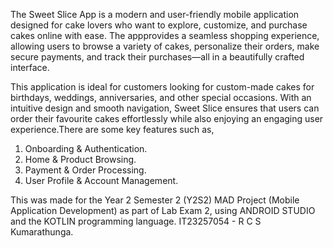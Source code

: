 The Sweet Slice App is a modern and user-friendly mobile application designed for cake lovers who want to explore, customize, and purchase cakes online with ease. The appprovides a seamless shopping experience, allowing users to browse a variety of cakes, personalize their orders, make secure payments, and track their purchases—all in a beautifully crafted interface.

This application is ideal for customers looking for custom-made cakes for birthdays, weddings, anniversaries, and other special occasions. With an intuitive design and smooth navigation, Sweet Slice ensures that users can order their favourite cakes effortlessly while also enjoying an engaging user experience.There are some key features such as,

1) Onboarding & Authentication.
2) Home & Product Browsing.
3) Payment & Order Processing.
4) User Profile & Account Management.

This was made for the Year 2 Semester 2 (Y2S2) MAD Project (Mobile Application Development) as part of Lab Exam 2, using ANDROID STUDIO and the KOTLIN programming language.
IT23257054 - R C S Kumarathunga.
